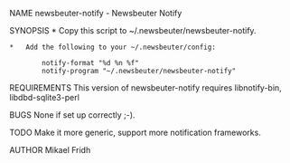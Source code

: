 NAME
    newsbeuter-notify - Newsbeuter Notify

SYNOPSIS
    *   Copy this script to ~/.newsbeuter/newsbeuter-notify.

    *   Add the following to your ~/.newsbeuter/config:

            notify-format "%d %n %f"
            notify-program "~/.newsbeuter/newsbeuter-notify"

REQUIREMENTS
    This version of newsbeuter-notify requires libnotify-bin,
    libdbd-sqlite3-perl

BUGS
    None if set up correctly ;-).

TODO
    Make it more generic, support more notification frameworks.

AUTHOR
    Mikael Fridh

